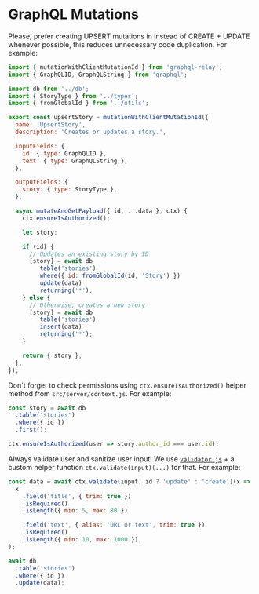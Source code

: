 # GraphQL Mutations

Please, prefer creating UPSERT mutations in instead of CREATE + UPDATE whenever possible, this reduces unnecessary code duplication. For example:

```js
import { mutationWithClientMutationId } from 'graphql-relay';
import { GraphQLID, GraphQLString } from 'graphql';

import db from '../db';
import { StoryType } from '../types';
import { fromGlobalId } from '../utils';

export const upsertStory = mutationWithClientMutationId({
  name: 'UpsertStory',
  description: 'Creates or updates a story.',

  inputFields: {
    id: { type: GraphQLID },
    text: { type: GraphQLString },
  },

  outputFields: {
    story: { type: StoryType },
  },

  async mutateAndGetPayload({ id, ...data }, ctx) {
    ctx.ensureIsAuthorized();

    let story;

    if (id) {
      // Updates an existing story by ID
      [story] = await db
        .table('stories')
        .where({ id: fromGlobalId(id, 'Story') })
        .update(data)
        .returning('*');
    } else {
      // Otherwise, creates a new story
      [story] = await db
        .table('stories')
        .insert(data)
        .returning('*');
    }

    return { story };
  },
});
```

Don't forget to check permissions using `ctx.ensureIsAuthorized()` helper method
from `src/server/context.js`. For example:

```js
const story = await db
  .table('stories')
  .where({ id })
  .first();

ctx.ensureIsAuthorized(user => story.author_id === user.id);
```

Always validate user and sanitize user input! We use [`validator.js`](https://github.com/validatorjs/validator.js) + a custom helper function `ctx.validate(input)(...)` for that. For example:

```js
const data = await ctx.validate(input, id ? 'update' : 'create')(x =>
  x
    .field('title', { trim: true })
    .isRequired()
    .isLength({ min: 5, max: 80 })

    .field('text', { alias: 'URL or text', trim: true })
    .isRequired()
    .isLength({ min: 10, max: 1000 }),
);

await db
  .table('stories')
  .where({ id })
  .update(data);
```
